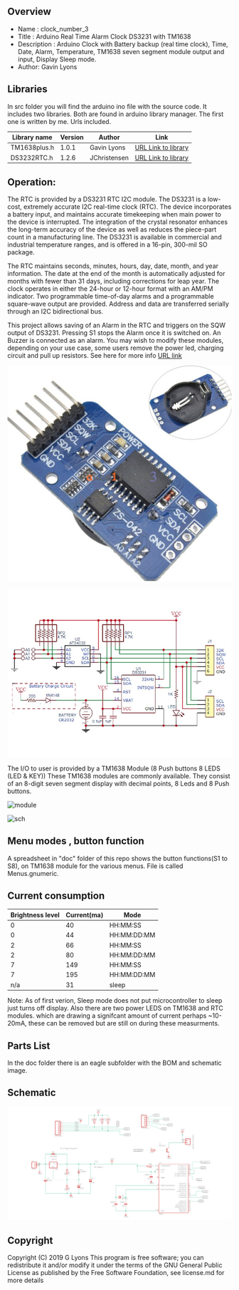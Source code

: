 
Overview
--------------------
* Name : clock_number_3
* Title : Arduino Real Time Alarm Clock DS3231 with TM1638
* Description : Arduino Clock with Battery backup (real time clock), 
Time, Date, Alarm, Temperature, TM1638 seven segment module output and input, Display Sleep mode.
* Author: Gavin Lyons

Libraries
------------------------
In src folder you will find the arduino ino file with the source code.
It includes two libraries. Both are found in arduino library manager.
The first one is written by me. Urls included.

| Library name | Version | Author | Link |
| --- | --- | --- | --- |
| TM1638plus.h | 1.0.1 | Gavin Lyons | [URL Link to library](https://github.com/gavinlyonsrepo/TM1638plus) |
| DS3232RTC.h  | 1.2.6 | JChristensen | [URL Link to library](https://github.com/JChristensen/DS3232RTC) |


Operation:
------------------------
The RTC is provided by a DS3231 RTC I2C module.
The DS3231 is a low-cost, extremely accurate I2C
real-time clock (RTC).
The device incorporates a battery input, and maintains
accurate timekeeping when main power to the device
is interrupted. The integration of the crystal resonator
enhances the long-term accuracy of the device as well
as reduces the piece-part count in a manufacturing line.
The DS3231 is available in commercial and industrial
temperature ranges, and is offered in a 16-pin, 300-mil
SO package.

The RTC maintains seconds, minutes, hours, day, date,
month, and year information. The date at the end of the
month is automatically adjusted for months with fewer
than 31 days, including corrections for leap year. The
clock operates in either the 24-hour or 12-hour format
with an AM/PM indicator. Two programmable time-of-day
alarms and a programmable square-wave output are
provided. Address and data are transferred serially
through an I2C bidirectional bus.

This project allows saving of an Alarm in the RTC and triggers on the SQW output of DS3231.
Pressing S1 stops the Alarm once it is switched on.
An Buzzer is connected as an alarm. You may wish to modify these modules,
depending on your use case, some users remove the power led, charging circuit and pull up resistors.
See here for more info [URL link](https://protosupplies.com/product/ds3231-rtc-with-eeprom-module/)

![ScreenShot clock](https://github.com/gavinlyonsrepo/Arduino_Clock_3/blob/master/doc/image/RTC.jpg)

![ScreenShot clock](https://github.com/gavinlyonsrepo/Arduino_Clock_3/blob/master/doc/image/RTC2.jpg)

The I/O to user is provided by a TM1638 Module (8 Push buttons 8 LEDS (LED & KEY))
These TM1638 modules are commonly available. 
They consist of an 8-digit seven segment display with decimal points,
8 Leds and 8 Push buttons. 

![ module ](https://github.com/gavinlyonsrepo/pic_16F18446_projects/blob/master/images/TM1638.jpg)


![ sch ](https://github.com/gavinlyonsrepo/pic_16F18446_projects/blob/master/images/TM1638_2.jpg)


Menu modes , button function
--------------------------------
A spreadsheet in "doc" folder of this repo shows the button functions(S1 to S8),
on TM1638 module for the various menus. File is called Menus.gnumeric.

Current consumption
-----------------------

| Brightness level | Current(ma) | Mode | 
| --- | --- | --- |
| 0 | 40 | HH:MM:SS | 
| 0  | 44 | HH:MM:DD:MM | 
| 2  | 66 | HH:MM:SS | 
| 2  | 80 | HH:MM:DD:MM | 
| 7  | 149 | HH:MM:SS| 
| 7  | 195 | HH:MM:DD:MM  | 
| n/a  | 31 | sleep | 

Note: As of first verion, Sleep mode does not put microcontroller to sleep just 
turns off display. Also there are two power LEDS on TM1638 and RTC modules. which are drawing 
a signifcant amount of current perhaps ~10-20mA, these can be removed but are still on during these measurments. 


Parts List
------------------------------
In the doc folder there is an eagle subfolder with the BOM and schematic image.

Schematic
---------------------------

![ScreenShot schematic](https://github.com/gavinlyonsrepo/Arduino_Clock_3/blob/master/doc/eagle/clock3.png)


Copyright
-------------------------------

Copyright (C) 2019 G Lyons This program is free software; you can redistribute it and/or modify it under the terms of the GNU General Public License as published by the Free Software Foundation, see license.md for more details
